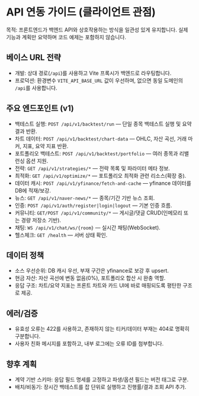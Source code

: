 # API 연동 가이드 (클라이언트 관점)

목적: 프론트엔드가 백엔드 API와 상호작용하는 방식을 일관성 있게 유지합니다. 실제 기능과 계획만 요약하며 코드 예제는 포함하지 않습니다.

## 베이스 URL 전략
- 개발: 상대 경로(`/api`)를 사용하고 Vite 프록시가 백엔드로 라우팅합니다.
- 프로덕션: 환경변수 `VITE_API_BASE_URL` 값이 우선하며, 없으면 동일 도메인의 `/api`를 사용합니다.

## 주요 엔드포인트 (v1)
- 백테스트 실행: `POST /api/v1/backtest/run` — 단일 종목 백테스트 실행 및 요약 결과 반환.
- 차트 데이터: `POST /api/v1/backtest/chart-data` — OHLC, 자산 곡선, 거래 마커, 지표, 요약 지표 반환.
- 포트폴리오 백테스트: `POST /api/v1/backtest/portfolio` — 여러 종목과 리밸런싱 옵션 지원.
- 전략: `GET /api/v1/strategies/*` — 전략 목록 및 파라미터 메타 정보.
- 최적화: `GET /api/v1/optimize/*` — 포트폴리오 최적화 관련 리소스(확장 중).
- 데이터 캐시: `POST /api/v1/yfinance/fetch-and-cache` — yfinance 데이터를 DB에 적재/보강.
- 뉴스: `GET /api/v1/naver-news/*` — 종목/기간 기반 뉴스 조회.
- 인증: `POST /api/v1/auth/register|login|logout` — 기본 인증 흐름.
- 커뮤니티: `GET/POST /api/v1/community/*` — 게시글/댓글 CRUD(인메모리 또는 경량 저장소 기반).
- 채팅: `WS /api/v1/chat/ws/{room}` — 실시간 채팅(WebSocket).
- 헬스체크: `GET /health` — 서버 상태 확인.

## 데이터 정책
- 소스 우선순위: DB 캐시 우선, 부재 구간은 yfinance로 보강 후 upsert.
- 현금 자산: 자산 곡선에 변동 없음(0%), 포트폴리오 합산 시 완충 역할.
- 응답 구조: 차트/요약 지표는 프론트 차트와 카드 UI에 바로 매핑되도록 평탄한 구조로 제공.

## 에러/검증
- 유효성 오류는 422를 사용하고, 존재하지 않는 티커/데이터 부재는 404로 명확히 구분합니다.
- 사용자 친화 메시지를 포함하고, 내부 로그에는 오류 ID를 첨부합니다.

## 향후 계획
- 계약 기반 스키마: 응답 필드 명세를 고정하고 파생/옵션 필드는 버전 태그로 구분.
- 배치/비동기: 장시간 백테스트를 잡 단위로 실행하고 진행률/결과 조회 API 추가.
